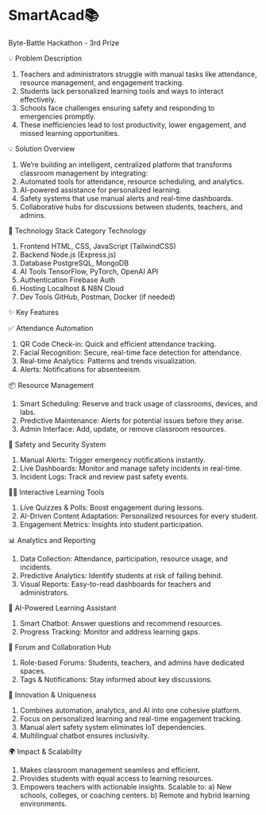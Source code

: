 # SmartAcad📚
Byte-Battle Hackathon - 3rd Prize

💡 Problem Description

1) Teachers and administrators struggle with manual tasks like attendance, resource management, and engagement tracking.
2) Students lack personalized learning tools and ways to interact effectively.
3) Schools face challenges ensuring safety and responding to emergencies promptly.
4) These inefficiencies lead to lost productivity, lower engagement, and missed learning opportunities.

💡 Solution Overview

1) We’re building an intelligent, centralized platform that transforms classroom management by integrating:
2) Automated tools for attendance, resource scheduling, and analytics.
3) AI-powered assistance for personalized learning.
4) Safety systems that use manual alerts and real-time dashboards.
5) Collaborative hubs for discussions between students, teachers, and admins.

🤖 Technology Stack
Category                   Technology

1) Frontend                HTML, CSS, JavaScript (TailwindCSS)
2) Backend	               Node.js (Express.js)
3) Database	               PostgreSQL, MongoDB
4) AI Tools	               TensorFlow, PyTorch, OpenAI API
5) Authentication	         Firebase Auth
6) Hosting	               Localhost & N8N Cloud
7) Dev Tools	             GitHub, Postman, Docker (if needed)


✨ Key Features

✅ Attendance Automation
1) QR Code Check-in: Quick and efficient attendance tracking.
2) Facial Recognition: Secure, real-time face detection for attendance.
3) Real-time Analytics: Patterns and trends visualization.
4) Alerts: Notifications for absenteeism.

📦 Resource Management
1) Smart Scheduling: Reserve and track usage of classrooms, devices, and labs.
2) Predictive Maintenance: Alerts for potential issues before they arise.
3) Admin Interface: Add, update, or remove classroom resources.

🚨 Safety and Security System
1) Manual Alerts: Trigger emergency notifications instantly.
2) Live Dashboards: Monitor and manage safety incidents in real-time.
3) Incident Logs: Track and review past safety events.

🧑‍🏫 Interactive Learning Tools
1) Live Quizzes & Polls: Boost engagement during lessons.
2) AI-Driven Content Adaptation: Personalized resources for every student.
3) Engagement Metrics: Insights into student participation.

📊 Analytics and Reporting
1) Data Collection: Attendance, participation, resource usage, and incidents.
2) Predictive Analytics: Identify students at risk of falling behind.
3) Visual Reports: Easy-to-read dashboards for teachers and administrators.

🤖 AI-Powered Learning Assistant
1) Smart Chatbot: Answer questions and recommend resources.
2) Progress Tracking: Monitor and address learning gaps.

💬 Forum and Collaboration Hub
1) Role-based Forums: Students, teachers, and admins have dedicated spaces.
3) Tags & Notifications: Stay informed about key discussions.


🌟 Innovation & Uniqueness

1) Combines automation, analytics, and AI into one cohesive platform.
2) Focus on personalized learning and real-time engagement tracking.
3) Manual alert safety system eliminates IoT dependencies.
4) Multilingual chatbot ensures inclusivity.


🌍 Impact & Scalability

1) Makes classroom management seamless and efficient.
2) Provides students with equal access to learning resources.
3) Empowers teachers with actionable insights.
Scalable to:
  a) New schools, colleges, or coaching centers.
  b) Remote and hybrid learning environments.
